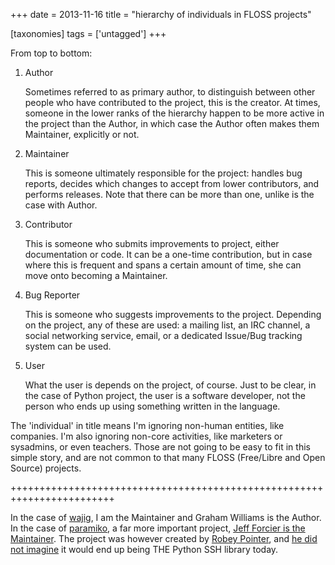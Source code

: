 +++
date = 2013-11-16
title = "hierarchy of individuals in FLOSS projects"

[taxonomies]
tags = ['untagged']
+++

From top to bottom:

1.  Author

    Sometimes referred to as primary author, to distinguish between
    other people who have contributed to the project, this is the
    creator. At times, someone in the lower ranks of the hierarchy
    happen to be more active in the project than the Author, in which
    case the Author often makes them Maintainer, explicitly or not.

2.  Maintainer

    This is someone ultimately responsible for the project: handles bug
    reports, decides which changes to accept from lower contributors,
    and performs releases. Note that there can be more than one, unlike
    is the case with Author.

3.  Contributor

    This is someone who submits improvements to project, either
    documentation or code. It can be a one-time contribution, but in
    case where this is frequent and spans a certain amount of time, she
    can move onto becoming a Maintainer.

4.  Bug Reporter

    This is someone who suggests improvements to the project. Depending
    on the project, any of these are used: a mailing list, an IRC
    channel, a social networking service, email, or a dedicated
    Issue/Bug tracking system can be used.

5.  User

    What the user is depends on the project, of course. Just to be
    clear, in the case of Python project, the user is a software
    developer, not the person who ends up using something written in the
    language.

The \'individual\' in title means I\'m ignoring non-human entities, like
companies. I\'m also ignoring non-core activities, like marketers or
sysadmins, or even teachers. Those are not going to be easy to fit in
this simple story, and are not common to that many FLOSS (Free/Libre and
Open Source) projects.

++++++++++++++++++++++++++++++++++++++++++++++++++++++++++++++++++++++++

In the case of [wajig], I am the Maintainer and Graham Williams is the
Author. In the case of [paramiko], a far more important project, [Jeff
Forcier is the Maintainer]. The project was however created by [Robey
Pointer], and [he did not imagine] it would end up being THE Python SSH
library today.

  [wajig]: http://linux.togaware.com/survivor/wajig.html
  [paramiko]: https://github.com/paramiko/paramiko
  [Jeff Forcier is the Maintainer]: http://bitprophet.org/blog/2012/09/29/paramiko-and-ssh
  [Robey Pointer]: http://robey.lag.net
  [he did not imagine]: http://robey.lag.net/2009/02/16/paramiko-is-on-github-now.html
